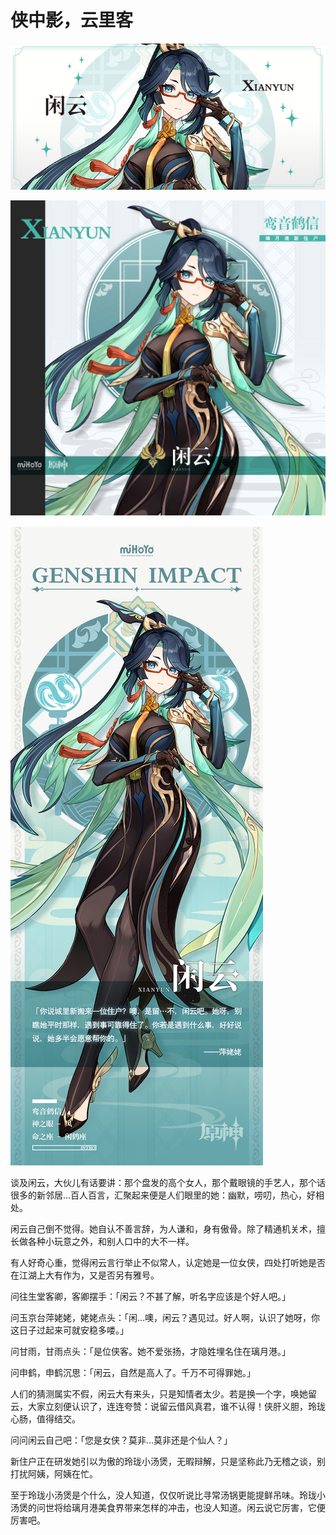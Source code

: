 # 侠中影，云里客

![XIANYUN-闲云](./../A小卡/XIANYUN-闲云.jpg)

![XIANYUN-闲云](./../B方形卡/XIANYUN-闲云.jpg)

![XIANYUN-闲云](./../C立绘/XIANYUN-闲云.jpg)

谈及闲云，大伙儿有话要讲：那个盘发的高个女人，那个戴眼镜的手艺人，那个话很多的新邻居…百人百言，汇聚起来便是人们眼里的她：幽默，唠叨，热心，好相处。

闲云自己倒不觉得。她自认不善言辞，为人谦和，身有傲骨。除了精通机关术，擅长做各种小玩意之外，和别人口中的大不一样。

有人好奇心重，觉得闲云言行举止不似常人，认定她是一位女侠，四处打听她是否在江湖上大有作为，又是否另有雅号。

问往生堂客卿，客卿摆手：「闲云？不甚了解，听名字应该是个好人吧。」

问玉京台萍姥姥，姥姥点头：「闲…噢，闲云？遇见过。好人啊，认识了她呀，你这日子过起来可就安稳多喽。」

问甘雨，甘雨点头：「是位侠客。她不爱张扬，才隐姓埋名住在璃月港。」

问申鹤，申鹤沉思：「闲云，自然是高人了。千万不可得罪她。」

人们的猜测属实不假，闲云大有来头，只是知情者太少。若是换一个字，唤她留云，大家立刻便认识了，连连夸赞：说留云借风真君，谁不认得！侠肝义胆，玲珑心肠，值得结交。

问问闲云自己吧：「您是女侠？莫非…莫非还是个仙人？」

新住户正在研发她引以为傲的玲珑小汤煲，无暇辩解，只是坚称此乃无稽之谈，别打扰阿姨，阿姨在忙。

至于玲珑小汤煲是个什么，没人知道，仅仅听说比寻常汤锅更能提鲜吊味。玲珑小汤煲的问世将给璃月港美食界带来怎样的冲击，也没人知道。闲云说它厉害，它便厉害吧。